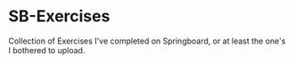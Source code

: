 # SB-Exercises
Collection of Exercises I've completed on Springboard, or at least the one's I bothered to upload.
